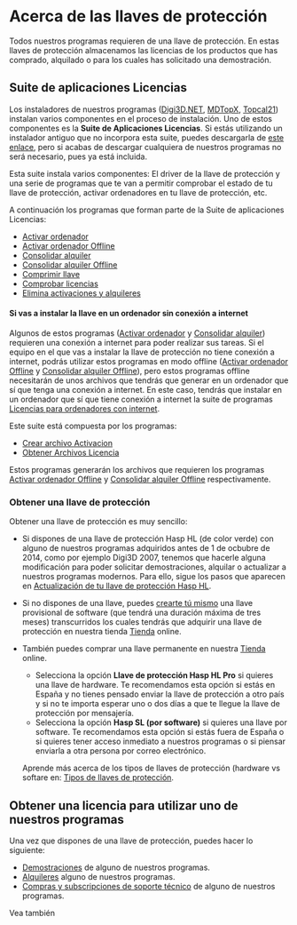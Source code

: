 # Acerca de las llaves de protección

Todos nuestros programas requieren de una llave de protección. En estas llaves de protección almacenamos las licencias de los productos que has comprado, alquilado o para los cuales has solicitado una demostración.

## Suite de aplicaciones Licencias

Los instaladores de nuestros programas \([Digi3D.NET](https://www.digi21.net/Digi3D/Download), [MDTopX](https://www.digi21.net/MDTop/Download), [Topcal21](https://www.digi21.net/Topcal21/Download)\)  instalan varios componentes en el proceso de instalación. Uno de estos componentes es la **Suite de Aplicaciones Licencias**. Si estás utilizando un instalador antiguo que no incorpora esta suite, puedes descargarla de [este enlace](http://digi21.blob.core.windows.net/download/SetupSuiteLicencias_es-ES.exe), pero si acabas de descargar cualquiera de nuestros programas no será necesario, pues ya está incluida.

Esta suite instala varios componentes: El driver de la llave de protección y una serie de programas que te van a permitir comprobar el estado de tu llave de protección, activar ordenadores en tu llave de protección, etc.

A continuación los programas que forman parte de la Suite de aplicaciones Licencias:

* [Activar ordenador](ActivarOrdenador.html)
* [Activar ordenador Offline](ActivarOrdenadorOffline.html)
* [Consolidar alquiler](ConsolidarAlquiler.html)
* [Consolidar alquiler Offline](ConsolidarAlquilerOffline.html)
* [Comprimir llave](ComprimirLlave.html)
* [Comprobar licencias](ComprobarLicencias.html)
* [Elimina activaciones y alquileres](EliminaActivacionesAlquileres.html)

#### Si vas a instalar la llave en un ordenador sin conexión a internet

Algunos de estos programas \([Activar ordenador](ActivarOrdenador.html) y [Consolidar alquiler](ConsolidarAlquiler.html)\) requieren una conexión a internet para poder realizar sus tareas. Si el equipo en el que vas a instalar la llave de protección no tiene conexión a internet, podrás utilizar estos programas en modo offline \([Activar ordenador Offline](ActivarOrdenadorOffline.html) y [Consolidar alquiler Offline](ConsolidarAlquilerOffline.html)\), pero estos programas offline necesitarán de unos archivos que tendrás que generar en un ordenador que sí que tenga una conexión a internet. En este caso, tendrás que instalar en un ordenador que sí que tiene conexión a internet la suite de programas [Licencias para ordenadores con internet](http://digi21.blob.core.windows.net/download/SetupSuiteLicenciasOnline_es-ES.exe).

Este suite está compuesta por los programas:

* [Crear archivo Activacion](CrearArchivoActivacion.html)
* [Obtener Archivos Licencia](ObtenerArchivosLicencia.html) 

Estos programas generarán los archivos que requieren los programas [Activar ordenador Offline](ActivarOrdenadorOffline.html) y [Consolidar alquiler Offline](ConsolidarAlquilerOffline.html) respectivamente.

### Obtener una llave de protección

Obtener una llave de protección es muy sencillo:

* Si dispones de una llave de protección Hasp HL \(de color verde\) con alguno de nuestros programas adquiridos antes de 1 de ocbubre de 2014, como por ejemplo Digi3D 2007, tenemos que hacerle alguna modificación para poder solicitar demostraciones, alquilar o actualizar a nuestros programas modernos. Para ello, sigue los pasos que aparecen en [Actualización de tu llave de protección Hasp HL](actualizarhasphl.html).
* Si no dispones de una llave, puedes [crearte tú mismo](creandollavetemp.html) una llave provisional de software \(que tendrá una duración máxima de tres meses\) transcurridos los cuales tendrás que adquirir una llave de protección en nuestra tienda [Tienda](https://www.digi21.net/Tienda/Compra) online.
* También puedes comprar una llave permanente en nuestra [Tienda](https://www.digi21.net/Tienda/Compra) online.

  * Selecciona la opción **Llave de protección Hasp HL Pro** si quieres una llave de hardware. Te recomendamos esta opción si estás en España y no tienes pensado enviar la llave de protección a otro país y si no te importa esperar uno o dos días a que te llegue la llave de protección por mensajería.
  * Selecciona la opción **Hasp SL \(por software\)** si quieres una llave por software. Te recomendamos esta opción si estás fuera de España o si quieres tener acceso inmediato a nuestros programas o si piensar enviarla a otra persona por correo electrónico.

  Aprende más acerca de los tipos de llaves de protección \(hardware vs softare en: [Tipos de llaves de protección](LlavesDeProteccion.html).    

## Obtener una licencia para utilizar uno de nuestros programas

Una vez que dispones de una llave de protección, puedes hacer lo siguiente:

* [Demostraciones](Demostraciones.html) de alguno de nuestros programas.
* [Alquileres](Alquileres.html) alguno de nuestros programas.
* [Compras y subscripciones de soporte técnico](ComprasYSubscriptiones.html) de alguno de nuestros programas. 

Vea también

